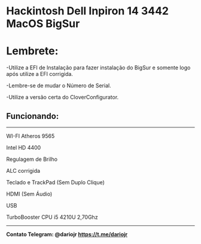 # Hackintosh Dell Inpiron 14 3442 MacOS BigSur
<h1>Lembrete: </h1>
<p>
  -Utilize a EFI de Instalação para fazer instalação do BigSur e somente logo após utilize a EFI corrigida.
</p>
<p>  -Lembre-se de mudar o Número de Serial.
</p>
<p>
  -Utilize a versão certa do CloverConfigurator.
</p>
<h2>Funcionando:</h2>
<hr></hr>
<p>WI-FI Atheros 9565</p>
<p>Intel HD 4400</p>
<p>Regulagem de Brilho</p>
<p>ALC corrigida</p>
<p>Teclado e TrackPad (Sem Duplo Clique)</p>
<p>HDMI (Sem Áudio)</p>
<p>USB</p>
<p>TurboBooster CPU i5 4210U 2,70Ghz</p>
<hr></hr>







<b>Contato Telegram: @dariojr https://t.me/dariojr </b>
